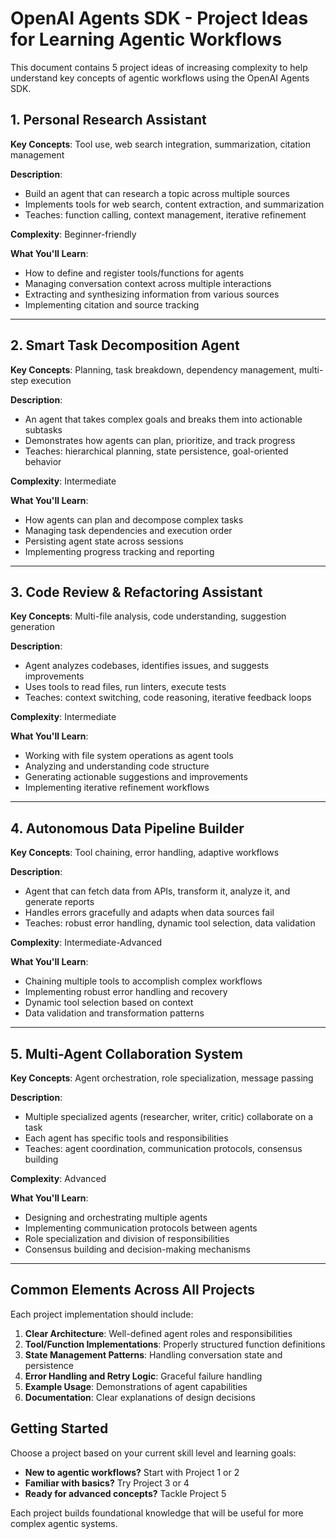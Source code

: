 # OpenAI Agents SDK - Project Ideas for Learning Agentic Workflows

This document contains 5 project ideas of increasing complexity to help understand key concepts of agentic workflows using the OpenAI Agents SDK.

## 1. Personal Research Assistant

**Key Concepts**: Tool use, web search integration, summarization, citation management

**Description**:
- Build an agent that can research a topic across multiple sources
- Implements tools for web search, content extraction, and summarization
- Teaches: function calling, context management, iterative refinement

**Complexity**: Beginner-friendly

**What You'll Learn**:
- How to define and register tools/functions for agents
- Managing conversation context across multiple interactions
- Extracting and synthesizing information from various sources
- Implementing citation and source tracking

---

## 2. Smart Task Decomposition Agent

**Key Concepts**: Planning, task breakdown, dependency management, multi-step execution

**Description**:
- An agent that takes complex goals and breaks them into actionable subtasks
- Demonstrates how agents can plan, prioritize, and track progress
- Teaches: hierarchical planning, state persistence, goal-oriented behavior

**Complexity**: Intermediate

**What You'll Learn**:
- How agents can plan and decompose complex tasks
- Managing task dependencies and execution order
- Persisting agent state across sessions
- Implementing progress tracking and reporting

---

## 3. Code Review & Refactoring Assistant

**Key Concepts**: Multi-file analysis, code understanding, suggestion generation

**Description**:
- Agent analyzes codebases, identifies issues, and suggests improvements
- Uses tools to read files, run linters, execute tests
- Teaches: context switching, code reasoning, iterative feedback loops

**Complexity**: Intermediate

**What You'll Learn**:
- Working with file system operations as agent tools
- Analyzing and understanding code structure
- Generating actionable suggestions and improvements
- Implementing iterative refinement workflows

---

## 4. Autonomous Data Pipeline Builder

**Key Concepts**: Tool chaining, error handling, adaptive workflows

**Description**:
- Agent that can fetch data from APIs, transform it, analyze it, and generate reports
- Handles errors gracefully and adapts when data sources fail
- Teaches: robust error handling, dynamic tool selection, data validation

**Complexity**: Intermediate-Advanced

**What You'll Learn**:
- Chaining multiple tools to accomplish complex workflows
- Implementing robust error handling and recovery
- Dynamic tool selection based on context
- Data validation and transformation patterns

---

## 5. Multi-Agent Collaboration System

**Key Concepts**: Agent orchestration, role specialization, message passing

**Description**:
- Multiple specialized agents (researcher, writer, critic) collaborate on a task
- Each agent has specific tools and responsibilities
- Teaches: agent coordination, communication protocols, consensus building

**Complexity**: Advanced

**What You'll Learn**:
- Designing and orchestrating multiple agents
- Implementing communication protocols between agents
- Role specialization and division of responsibilities
- Consensus building and decision-making mechanisms

---

## Common Elements Across All Projects

Each project implementation should include:

1. **Clear Architecture**: Well-defined agent roles and responsibilities
2. **Tool/Function Implementations**: Properly structured function definitions
3. **State Management Patterns**: Handling conversation state and persistence
4. **Error Handling and Retry Logic**: Graceful failure handling
5. **Example Usage**: Demonstrations of agent capabilities
6. **Documentation**: Clear explanations of design decisions

## Getting Started

Choose a project based on your current skill level and learning goals:
- **New to agentic workflows?** Start with Project 1 or 2
- **Familiar with basics?** Try Project 3 or 4
- **Ready for advanced concepts?** Tackle Project 5

Each project builds foundational knowledge that will be useful for more complex agentic systems.

